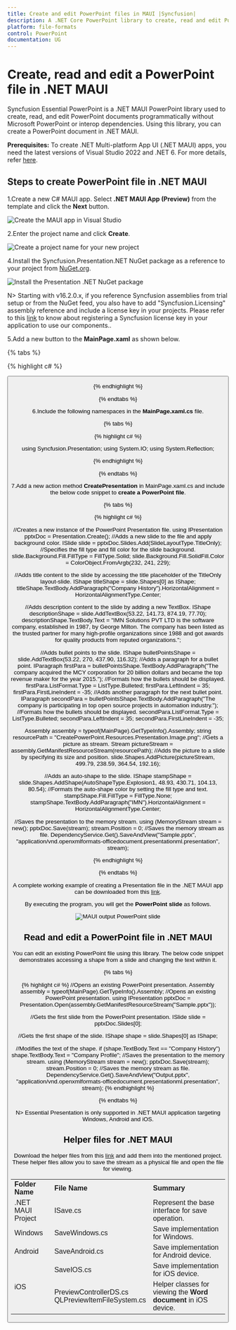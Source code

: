 ```yaml
---
title: Create and edit PowerPoint files in MAUI |Syncfusion|
description: A .NET Core PowerPoint library to create, read and edit PowerPoint files in .NET MAUI applications. Supports text, shape, chart, table and combine PowerPoints.
platform: file-formats
control: PowerPoint
documentation: UG
---
```

# Create, read and edit a PowerPoint file in .NET MAUI

Syncfusion Essential PowerPoint is a .NET MAUI PowerPoint library used to create, read, and edit PowerPoint documents programmatically without Microsoft PowerPoint or interop dependencies. Using this library, you can create a PowerPoint document in .NET MAUI.

**Prerequisites:**
To create .NET Multi-platform App UI (.NET MAUI) apps, you need the latest versions of Visual Studio 2022 and .NET 6. For more details, refer [here](https://docs.microsoft.com/en-us/dotnet/maui/get-started/installation).

## Steps to create PowerPoint file in .NET MAUI

1.Create a new C# MAUI app. Select **.NET MAUI App (Preview)** from the template and click the **Next** button.

![Create the MAUI app in Visual Studio](Workingwith_MAUI/Create_Project.png)

2.Enter the project name and click **Create**.

![Create a project name for your new project](Workingwith_MAUI/Configure.png)

4.Install the Syncfusion.Presentation.NET NuGet package as a reference to your project from [NuGet.org](https://www.nuget.org/).

![Install the Presentation .NET NuGet package](Workingwith_MAUI/Install_Nuget.png)

N> Starting with v16.2.0.x, if you reference Syncfusion assemblies from trial setup or from the NuGet feed, you also have to add "Syncfusion.Licensing" assembly reference and include a license key in your projects. Please refer to this [link](https://help.syncfusion.com/common/essential-studio/licensing/license-key) to know about registering a Syncfusion license key in your application to use our components..

5.Add a new button to the **MainPage.xaml** as shown below.

{% tabs %}

{% highlight c# %}

<ContentPage xmlns="http://schemas.microsoft.com/dotnet/2021/maui"
             xmlns:x="http://schemas.microsoft.com/winfx/2009/xaml"
             x:Class="CreatePowerPoint.MainPage"
             BackgroundColor="{DynamicResource SecondaryColor}">
    <ScrollView>
        <Grid RowSpacing="25" RowDefinitions="Auto,Auto,Auto,Auto,*"
              Padding="{OnPlatform iOS='30,60,30,30', Default='30'}">
            <Button 
                Text="Create Presentation"
                FontAttributes="Bold"
                Grid.Row="0"
                SemanticProperties.Hint="Creates Presentation you click"
                Clicked="OnButtonClicked"
                HorizontalOptions="Center" />
        </Grid>
    </ScrollView>
</ContentPage>

{% endhighlight %}

{% endtabs %}

6.Include the following namespaces in the **MainPage.xaml.cs** file.

{% tabs %}

{% highlight c# %}

using Syncfusion.Presentation;
using System.IO;
using System.Reflection;

{% endhighlight %}

{% endtabs %}

7.Add a new action method **CreatePresentation** in MainPage.xaml.cs and include the below code snippet to **create a PowerPoint file**.

{% tabs %}

{% highlight c# %}

//Creates a new instance of the PowerPoint Presentation file.
using IPresentation pptxDoc = Presentation.Create();
//Adds a new slide to the file and apply background color.
ISlide slide = pptxDoc.Slides.Add(SlideLayoutType.TitleOnly);
//Specifies the fill type and fill color for the slide background.
slide.Background.Fill.FillType = FillType.Solid;
slide.Background.Fill.SolidFill.Color = ColorObject.FromArgb(232, 241, 229);

//Adds title content to the slide by accessing the title placeholder of the TitleOnly layout-slide.
IShape titleShape = slide.Shapes[0] as IShape;
titleShape.TextBody.AddParagraph("Company History").HorizontalAlignment = HorizontalAlignmentType.Center;

//Adds description content to the slide by adding a new TextBox.
IShape descriptionShape = slide.AddTextBox(53.22, 141.73, 874.19, 77.70);
descriptionShape.TextBody.Text = "IMN Solutions PVT LTD is the software company, established in 1987, by George Milton. The company has been listed as the trusted partner for many high-profile organizations since 1988 and got awards for quality products from reputed organizations.";

//Adds bullet points to the slide.
IShape bulletPointsShape = slide.AddTextBox(53.22, 270, 437.90, 116.32);
//Adds a paragraph for a bullet point.
IParagraph firstPara = bulletPointsShape.TextBody.AddParagraph("The company acquired the MCY corporation for 20 billion dollars and became the top revenue maker for the year 2015.");
//Formats how the bullets should be displayed.
firstPara.ListFormat.Type = ListType.Bulleted;
firstPara.LeftIndent = 35;
firstPara.FirstLineIndent = -35;
//Adds another paragraph for the next bullet point.
IParagraph secondPara = bulletPointsShape.TextBody.AddParagraph("The company is participating in top open source projects in automation industry.");
//Formats how the bullets should be displayed.
secondPara.ListFormat.Type = ListType.Bulleted;
secondPara.LeftIndent = 35;
secondPara.FirstLineIndent = -35;

Assembly assembly = typeof(MainPage).GetTypeInfo().Assembly;
string resourcePath = "CreatePowerPoint.Resources.Presentation.Image.png";
//Gets a picture as stream.
Stream pictureStream = assembly.GetManifestResourceStream(resourcePath);
//Adds the picture to a slide by specifying its size and position.
slide.Shapes.AddPicture(pictureStream, 499.79, 238.59, 364.54, 192.16);

//Adds an auto-shape to the slide.
IShape stampShape = slide.Shapes.AddShape(AutoShapeType.Explosion1, 48.93, 430.71, 104.13, 80.54);
//Formats the auto-shape color by setting the fill type and text.
stampShape.Fill.FillType = FillType.None;
stampShape.TextBody.AddParagraph("IMN").HorizontalAlignment = HorizontalAlignmentType.Center;

//Saves the presentation to the memory stream.
using (MemoryStream stream = new();
pptxDoc.Save(stream);
stream.Position = 0;
//Saves the memory stream as file.
DependencyService.Get<ISave>().SaveAndView("Sample.pptx", "application/vnd.openxmlformats-officedocument.presentationml.presentation", stream);

{% endhighlight %}

{% endtabs %}

A complete working example of creating a Presentation file in the .NET MAUI app can be downloaded from this [link](https://www.syncfusion.com/downloads/support/directtrac/general/ze/CreateWordSample1545592917.zip).

By executing the program, you will get the **PowerPoint slide** as follows.

![MAUI output PowerPoint slide](Workingwith_MAUI/GettingStartedSample.png)

## Read and edit a PowerPoint file in .NET MAUI

You can edit an existing PowerPoint file using this library. The below code snippet demonstrates accessing a shape from a slide and changing the text within it.

{% tabs %}

{% highlight c# %}
//Opens an existing PowerPoint presentation.
Assembly assembly = typeof(MainPage).GetTypeInfo().Assembly;
//Opens an existing PowerPoint presentation.
using IPresentation pptxDoc = Presentation.Open(assembly.GetManifestResourceStream("Sample.pptx"));

//Gets the first slide from the PowerPoint presentation.
ISlide slide = pptxDoc.Slides[0];

//Gets the first shape of the slide.
IShape shape = slide.Shapes[0] as IShape;

//Modifies the text of the shape.
if (shape.TextBody.Text == "Company History")
    shape.TextBody.Text = "Company Profile";
//Saves the presentation to the memory stream.
using (MemoryStream stream = new();
pptxDoc.Save(stream);
stream.Position = 0;
//Saves the memory stream as file.
DependencyService.Get<ISave>().SaveAndView("Output.pptx", "application/vnd.openxmlformats-officedocument.presentationml.presentation", stream);
{% endhighlight %}

{% endtabs %}

N> Essential Presentation is only supported in .NET MAUI application targeting Windows, Android and iOS.

## Helper files for .NET MAUI

Download the helper files from this [link](https://www.syncfusion.com/downloads/support/directtrac/general/ze/HelperFiles_Presentation573247547.zip) and add them into the mentioned project. These helper files allow you to save the stream as a physical file and open the file for viewing.

<table>
  <tr>
  <td>
    <b>Folder Name</b>
  </td>
  <td>
    <b>File Name</b>
  </td>
  <td>
    <b>Summary</b>
  </td>
  </tr>
  <tr>
  <td>
    .NET MAUI Project
  </td>
  <td>
    ISave.cs
  </td>
  <td>Represent the base interface for save operation.
  </td>
  </tr>
  <tr>
  <td>
    Windows
  </td>
  <td>
    SaveWindows.cs
  </td>
  <td>Save implementation for Windows.
  </td>
  </tr>
  <tr>
  <td>
    Android
  </td>
  <td>
    SaveAndroid.cs
  </td>
  <td>Save implementation for Android device.
  </td>
  </tr>
  <tr>
  <td rowspan="2">
    iOS
  </td>
  <td>
    SaveIOS.cs
  </td>
  <td>
    Save implementation for iOS device.
  </td>
  </tr>
  <tr>
  <td>
    PreviewControllerDS.cs<br/>QLPreviewItemFileSystem.cs
  </td>
  <td>
    Helper classes for viewing the <b>Word document</b> in iOS device.
  </td>
  </tr>
</table>
